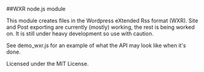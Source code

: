 ##WXR node.js module

This module creates files in the Wordpress eXtended Rss format (WXR). Site and Post exporting are currently (mostly) working, the rest is being worked on. It is still under heavy development so use with caution.

See demo_wxr.js for an example of what the API may look like when it's done.

Licensed under the MIT License.
